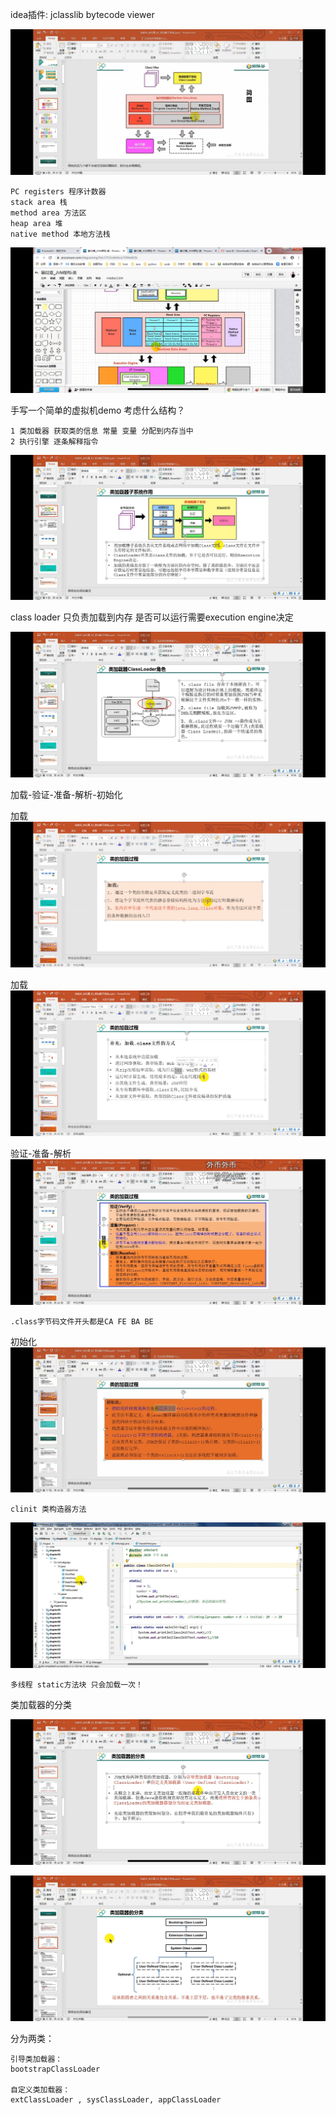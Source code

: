 idea插件: jclasslib bytecode viewer

![img.png](img/img21.png)

    PC registers 程序计数器
    stack area 栈
    method area 方法区
    heap area 堆
    native method 本地方法栈
    
![img.png](img/img22.png)

手写一个简单的虚拟机demo 考虑什么结构？

    1 类加载器 获取类的信息 常量 变量 分配到内存当中
    2 执行引擎 逐条解释指令

![img.png](img/img23.png)

class loader 只负责加载到内存 是否可以运行需要execution engine决定

![img.png](img/img24.png)

加载-验证-准备-解析-初始化

加载
![img.png](img/img25.png)

加载
![img.png](img/img26.png)

验证-准备-解析
![img.png](img/img27.png)

    .class字节码文件开头都是CA FE BA BE

初始化
![img.png](img/img28.png)

    clinit 类构造器方法

![img.png](img/img29.png)

    多线程 static方法块 只会加载一次！


类加载器的分类

![img.png](img/img30.png)

![img_1.png](img/img_31.png)

分为两类：

    引导类加载器：
    bootstrapClassLoader

    自定义类加载器：
    extClassLoader , sysClassLoader, appClassLoader

